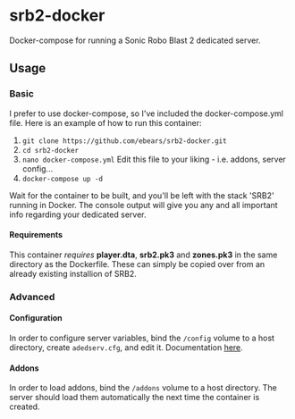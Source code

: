 # srb2-docker

Docker-compose for running a Sonic Robo Blast 2 dedicated server.

## Usage

### Basic

I prefer to use docker-compose, so I've included the docker-compose.yml file. Here is an example of how to run this container:

1. ```git clone https://github.com/ebears/srb2-docker.git```
2. ```cd srb2-docker```
3. ```nano docker-compose.yml``` Edit this file to your liking - i.e. addons, server config...
4. ```docker-compose up -d```

Wait for the container to be built, and you'll be left with the stack 'SRB2' running in Docker. The console output will give you any and all important info regarding your dedicated server.

#### Requirements

This container *requires* **player.dta**, **srb2.pk3** and **zones.pk3** in the same directory as the Dockerfile. These can simply be copied over from an already existing installion of SRB2.

### Advanced

#### Configuration

In order to configure server variables, bind the `/config` volume to a host directory, create `adedserv.cfg`, and edit it. Documentation [here](https://wiki.srb2.org/wiki/Console/Variables#Server_options).

#### Addons

In order to load addons, bind the `/addons` volume to a host directory. The server should load them automatically the next time the container is created.
